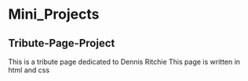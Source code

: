 # Mini_Projects

## Tribute-Page-Project
This is a tribute page dedicated to Dennis Ritchie
This page is written in html and css
